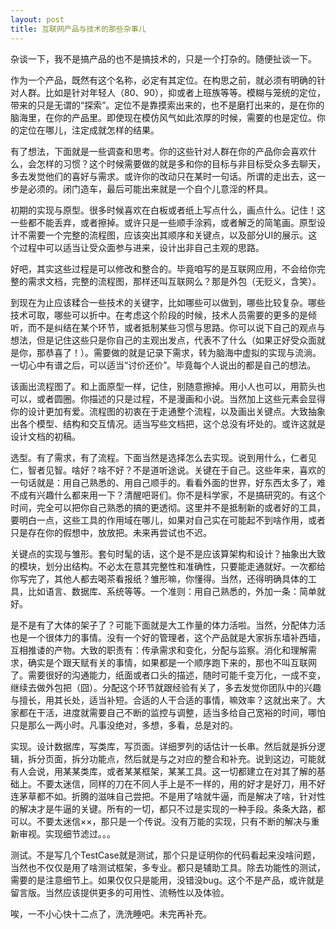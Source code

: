 ```yaml
---
layout: post
title: 互联网产品与技术的那些杂事儿
---
```


杂谈一下，我不是搞产品的也不是搞技术的，只是一个打杂的。随便扯谈一下。

作为一个产品，既然有这个名称，必定有其定位。在构思之前，就必须有明确的针对人群。比如是针对年轻人（80、90），抑或者上班族等等。模糊与笼统的定位，带来的只是无谓的“探索”。定位不是靠摸索出来的，也不是磨打出来的，是在你的脑海里，在你的产品里。即使现在模仿风气如此浓厚的时候，需要的也是定位。你的定位在哪儿，注定成就怎样的结果。

有了想法，下面就是一些调查和思考。你的这些针对人群在你的产品你会喜欢什么，会怎样的习惯？这个时候需要做的就是多和你的目标与非目标受众多去聊天，多去发觉他们的喜好与需求。或许你的改动只在某时一句话。所谓的走出去，这一步是必须的。闭门造车，最后可能出来就是一个自个儿意淫的杯具。

初期的实现与原型。很多时候喜欢在白板或者纸上写点什么，画点什么。记住！这一些都不能丢弃，或者擦掉。或许只是一些顺手涂鸦，或者解乏的简笔画。原型设计不需要一个完整的流程图，应该突出其顺序和关键点，以及部分UI的展示。这个过程中可以适当让受众面参与进来，设计出非自己主观的思路。

好吧，其实这些过程是可以修改和整合的。毕竟咱写的是互联网应用，不会给你完整的需求文档，完整的流程图，那样还叫互联网么？那是外包（无贬义，含笑）。

到现在为止应该糅合一些技术的关键字，比如哪些可以做到，哪些比较复杂。哪些技术可取，哪些可以折中。在考虑这个阶段的时候，技术人员需要的更多的是倾听，而不是纠结在某个环节，或者抵制某些习惯与思路。你可以说下自己的观点与想法，但是记住这些只是你自己的主观出发点，代表不了什么（如果正好受众面就是你，那恭喜了！）。需要做的就是记录下需求，转为脑海中虚拟的实现与流淌。一切心中有谱之后，可以适当“讨价还价”。毕竟每个人说出的都是自己的想法。

该画出流程图了。和上面原型一样，记住，别随意擦掉。用小人也可以，用箭头也可以，或者圆圈。你描述的只是过程，不是漫画和小说。当然加上这些元素会显得你的设计更加有爱。流程图的初衷在于走通整个流程，以及画出关键点。大致抽象出各个模型、结构和交互情况。适当写些文档把，这个总没有坏处的。或许这就是设计文档的初稿。

选型。有了需求，有了流程。下面当然是选择怎么去实现。说到用什么，仁者见仁，智者见智。啥好？啥不好？不是道听途说。关键在于自己。这些年来，喜欢的一句话就是：用自己熟悉的、用自己顺手的。看看外面的世界，好东西太多了，难不成有兴趣什么都来用一下？清醒吧哥们。你不是科学家，不是搞研究的。有这个时间，完全可以把你自己熟悉的搞的更透彻。这里并不是抵制新的或者好的工具，要明白一点，这些工具的作用域在哪儿，如果对自己实在可能起不到啥作用，或者只是存在你的假想中，放放把。未来再尝试也不迟。

关键点的实现与雏形。套句时髦的话，这个是不是应该算架构和设计？抽象出大致的模块，划分出结构。不必太在意其完整性和准确性，只要能走通就好。一次都给你写完了，其他人都去喝茶看报纸？雏形嘛，你懂得。当然，还得明确具体的工具，比如语言、数据库、系统等等。一个准则：用自己熟悉的，外加一条：简单就好。

是不是有了大体的架子了？可能下面就是大工作量的体力活啦。当然，分配体力活也是一个很体力的事情。没有一个好的管理者，这个产品就是大家拆东墙补西墙，互相推诿的产物。大致的职责有：传承需求和变化，分配与监察。消化和理解需求，确实是个跟天赋有关的事情，如果都是一个顺序跑下来的，那也不叫互联网了。需要很好的沟通能力，纸面或者口头的描述，随时可能千变万化，一成不变，继续去做外包把（囧）。分配这个环节就跟经验有关了，多去发觉你团队中的兴趣与擅长，用其长处，适当补短。合适的人干合适的事情，嘛效率？这就出来了。大家都在干活，进度就需要自己不断的监控与调整，适当多给自己宽裕的时间，哪怕只是那么一两小时。凡事没绝对，多想，多看，总是对的。

实现。设计数据库，写类库，写页面。详细罗列的话估计一长串。然后就是拆分逻辑，拆分页面，拆分功能点，然后就是与之对应的整合和补充。说到这边，可能就有人会说，用某某类库，或者某某框架，某某工具。这一切都建立在对其了解的基础上。不要太迷信，同样的刀在不同人手上是不一样的，用的好才是好刀，用不好连茅草都不如。折腾的滋味自己尝把。不是用了啥就牛逼，而是解决了啥，针对性的解决才是牛逼的关键。所有的一切，都只不过是实现的一种手段。条条大路，都可以。不要太迷信××，那只是一个传说。没有万能的实现，只有不断的解决与重新审视。实现细节滤过。。。

测试。不是写几个TestCase就是测试，那个只是证明你的代码看起来没啥问题，当然也不仅仅是用了啥测试框架，多专业。都只是辅助工具。除去功能性的测试，需要的是注意细节上。如果仅仅只是能用，没错没bug。这个不是产品，或许就是留言版。当然应该提供更多的可用性、流畅性以及体验。

唉，一不小心快十二点了，洗洗睡吧。未完再补充。

&nbsp;

